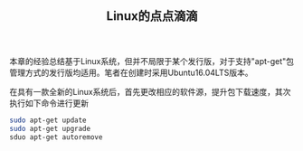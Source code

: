 <header><h2 align="center">Linux的点点滴滴</h2></header>

本章的经验总结基于Linux系统，但并不局限于某个发行版，对于支持"apt-get"包管理方式的发行版均适用。笔者在创建时采用Ubuntu16.04LTS版本。

在具有一款全新的Linux系统后，首先更改相应的软件源，提升包下载速度，其次执行如下命令进行更新
```bash
sudo apt-get update
sudo apt-get upgrade
sduo apt-get autoremove
```

